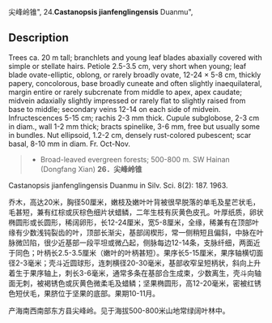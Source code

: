 尖峰岭锥",
24.**Castanopsis jianfenglingensis** Duanmu",

## Description
Trees ca. 20 m tall; branchlets and young leaf blades abaxially covered with simple or stellate hairs. Petiole 2.5-3.5 cm, very short when young; leaf blade ovate-elliptic, oblong, or rarely broadly ovate, 12-24 ×  5-8 cm, thickly papery, concolorous, base broadly cuneate and often slightly inaequilateral, margin entire or rarely subcrenate from middle to apex, apex caudate; midvein adaxially slightly impressed or rarely flat to slightly raised from base to middle; secondary veins 12-14 on each side of midvein. Infructescences 5-15 cm; rachis 2-3 mm thick. Cupule subglobose, 2-3 cm in diam., wall 1-2 mm thick; bracts spinelike, 3-6 mm, free but usually some in bundles. Nut ellipsoid, 1.2-2 cm, densely rust-colored pubescent; scar basal, 8-10 mm in diam. Fr. Oct-Nov.

> *  Broad-leaved evergreen forests; 500-800 m. SW Hainan (Dongfang Xian)
**26．尖峰岭锥**

Castanopsis jianfenglingensis Duanmu in Silv. Sci. 8(2): 187. 1963.

乔木，高达20米，胸径50厘米，嫩枝及嫩叶叶背被很早脱落的单毛及星芒状毛，毛甚短，兼有红棕或灰棕色细片状蜡鳞，二年生枝有灰黄色皮孔。叶厚纸质，卵状椭圆形或长圆形，稀阔卵形，长12-24厘米，宽5-8厘米，全缘，稀兼有在顶部叶缘有少数浅钝裂齿的叶，顶部长渐尖，基部阔楔形，常一侧稍短且偏斜，中脉在叶脉微凹陷，很少近基部一段平坦或微凸起，侧脉每边12-14条，支脉纤细，两面近于同色；叶柄长2.5-3.5厘米（嫩叶的叶柄甚短）。果序长5-15厘米，果序轴横切面径2-3毫米；壳斗近圆球形，连刺横径20-30毫米，基部收窄呈短柄状，斜向上升着生于果序轴上，刺长3-6毫米，通常多条在基部合生成束，少数离生，壳斗向轴面无刺，被褐锈色或灰黄色微柔毛及蜡鳞；坚果椭圆形，高12-20毫米，密被红锈色短伏毛，果脐位于坚果的底部。果期10-11月。

产海南西南部东方县尖峰岭。见于海拔500-800米山地常绿阔叶林中。
